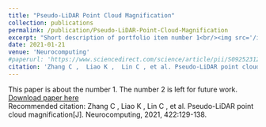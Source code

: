 ```yaml
---
title: "Pseudo-LiDAR Point Cloud Magnification"
collection: publications
permalink: /publication/Pseudo-LiDAR-Point-Cloud-Magnification
excerpt: "Short description of portfolio item number 1<br/><img src='/images/zcl_neurocomputing_highlight.jpg'>"
date: 2021-01-21
venue: 'Neurocomputing'
#paperurl: 'https://www.sciencedirect.com/science/article/pii/S0925231220314569'
citation: 'Zhang C ,  Liao K ,  Lin C , et al. Pseudo-LiDAR point cloud magnification[J]. Neurocomputing, 2021, 422:129-138.'
---
```

This paper is about the number 1. The number 2 is left for future work.  
[Download paper here](https://www.sciencedirect.com/science/article/pii/S0925231220314569)  
Recommended citation: Zhang C ,  Liao K ,  Lin C , et al. Pseudo-LiDAR point cloud magnification[J]. Neurocomputing, 2021, 422:129-138.  

